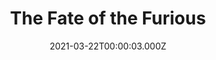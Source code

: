 ---
title: "The Fate of the Furious"
year: 2017
date: 2021-03-22T00:00:03.000Z
permalink: /almanac/movies/2021-03-22-the-fate-of-the-furious/index.html
link: https://letterboxd.com/rknightuk/film/the-fate-of-the-furious/1/
rating: 3
---